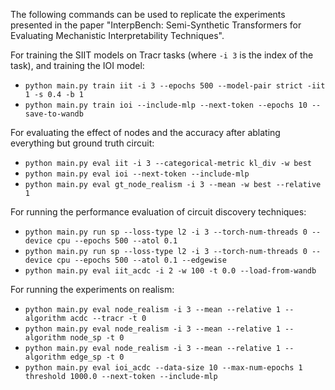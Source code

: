 The following commands can be used to replicate the experiments presented in the paper "InterpBench: Semi-Synthetic Transformers for Evaluating Mechanistic Interpretability Techniques".

For training the SIIT models on Tracr tasks (where `-i 3` is the index of the task), and training the IOI model:
- `python main.py train iit -i 3 --epochs 500 --model-pair strict -iit 1 -s 0.4 -b 1`
- `python main.py train ioi --include-mlp --next-token --epochs 10 --save-to-wandb`

For evaluating the effect of nodes and the accuracy after ablating everything but ground truth circuit:
- `python main.py eval iit -i 3 --categorical-metric kl_div -w best`
- `python main.py eval ioi --next-token --include-mlp`
- `python main.py eval gt_node_realism -i 3 --mean -w best --relative 1`


For running the performance evaluation of circuit discovery techniques:
- `python main.py run sp --loss-type l2 -i 3 --torch-num-threads 0 --device cpu --epochs 500 --atol 0.1`
- `python main.py run sp --loss-type l2 -i 3 --torch-num-threads 0 --device cpu --epochs 500 --atol 0.1 --edgewise`
- `python main.py eval iit_acdc -i 2 -w 100 -t 0.0 --load-from-wandb`

For running the experiments on realism:
- `python main.py eval node_realism -i 3 --mean --relative 1 --algorithm acdc --tracr -t 0`
- `python main.py eval node_realism -i 3 --mean --relative 1 --algorithm node_sp -t 0`
- `python main.py eval node_realism -i 3 --mean --relative 1 --algorithm edge_sp -t 0`
- `python main.py eval ioi_acdc --data-size 10 --max-num-epochs 1 threshold 1000.0 --next-token --include-mlp`
